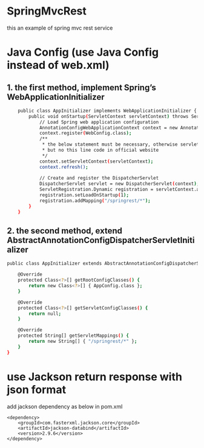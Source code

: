 # SpringMvcRest
this an example of spring mvc rest service

# Java Config (use Java Config instead of web.xml)

## 1. the first method, implement Spring’s WebApplicationInitializer
```sh
    public class AppInitializer implements WebApplicationInitializer {
        public void onStartup(ServletContext servletContext) throws ServletException {
            // Load Spring web application configuration
            AnnotationConfigWebApplicationContext context = new AnnotationConfigWebApplicationContext();
            context.register(WebConfig.class);
            /**
             * the below statement must be necessary, otherwise servlet cannot work.
             * but no this line code in official website
             */
            context.setServletContext(servletContext);
            context.refresh();
    
            // Create and register the DispatcherServlet
            DispatcherServlet servlet = new DispatcherServlet(context);
            ServletRegistration.Dynamic registration = servletContext.addServlet("dispatcher", servlet);
            registration.setLoadOnStartup(1);
            registration.addMapping("/springrest/*");
        }
    }
```
## 2. the second method, extend AbstractAnnotationConfigDispatcherServletInitializer
```sh
public class AppInitializer extends AbstractAnnotationConfigDispatcherServletInitializer {

    @Override
    protected Class<?>[] getRootConfigClasses() {
        return new Class<?>[] { AppConfig.class };
    }

    @Override
    protected Class<?>[] getServletConfigClasses() {
        return null;
    }

    @Override
    protected String[] getServletMappings() {
        return new String[] { "/springrest/*" };
    }
}
```
# use Jackson return response with json format
add jackson dependency as below in pom.xml
```jshelllanguage
<dependency>
    <groupId>com.fasterxml.jackson.core</groupId>
    <artifactId>jackson-databind</artifactId>
    <version>2.9.6</version>
</dependency>
```